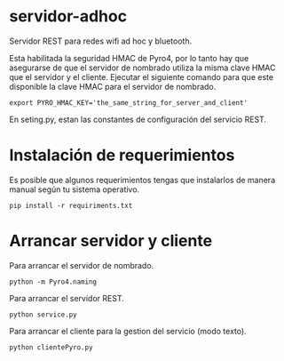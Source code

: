 servidor-adhoc
==============

Servidor REST para redes wifi ad hoc y bluetooth.

Esta habilitada la seguridad HMAC de Pyro4, por lo tanto hay que asegurarse de que el servidor de nombrado utiliza la misma clave HMAC que el servidor y el cliente. Ejecutar el siguiente comando para que este disponible la clave HMAC para el servidor de nombrado.

	export PYRO_HMAC_KEY='the_same_string_for_server_and_client'

En seting.py, estan las constantes de configuración del servicio REST.

Instalación de requerimientos
=============================
Es posible que algunos requerimientos tengas que instalarlos de manera manual según tu sistema operativo.

	pip install -r requiriments.txt

Arrancar servidor y cliente
===========================
Para arrancar el servidor de nombrado.

	python -m Pyro4.naming

Para arrancar el servidor REST.

	python service.py

Para arrancar el cliente para la gestion del servicio (modo texto).

	python clientePyro.py